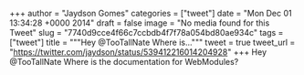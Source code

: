 
+++
author = "Jaydson Gomes"
categories = ["tweet"]
date = "Mon Dec 01 13:34:28 +0000 2014"
draft = false
image = "No media found for this Tweet"
slug = "7740d9cce4f66c7ccbdb4f7f78a054bd80ae934c"
tags = ["tweet"]
title = """Hey @TooTallNate Where is..."""
tweet = true
tweet_url = "https://twitter.com/jaydson/status/539412216014204928"
+++
Hey @TooTallNate Where is the documentation for WebModules?
